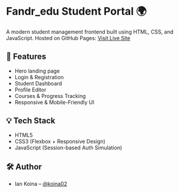 # Fandr_edu Student Portal 🌍

A modern student management frontend built using HTML, CSS, and JavaScript.
Hosted on GitHub Pages: [Visit Live Site](https://koina02.github.io/rwanda-student-portal/)

## 🚀 Features
- Hero landing page
- Login & Registration
- Student Dashboard
- Profile Editor
- Courses & Progress Tracking
- Responsive & Mobile-Friendly UI

## 💡 Tech Stack
- HTML5
- CSS3 (Flexbox + Responsive Design)
- JavaScript (Session-based Auth Simulation)

## 🛠️ Author
- Ian Koina – [@koina02](https://github.com/koina02)

